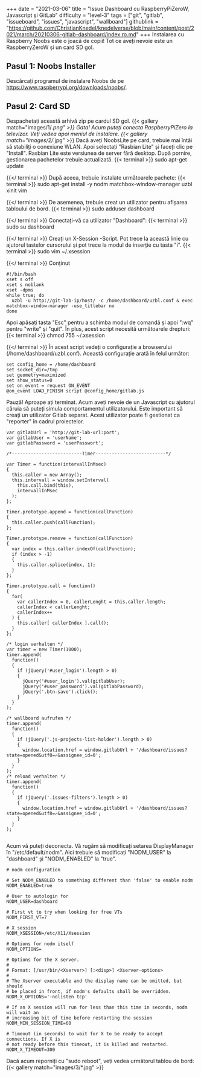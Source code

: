+++
date = "2021-03-06"
title = "Issue Dashboard cu RaspberryPiZeroW, Javascript și GitLab"
difficulty = "level-3"
tags = ["git", "gitlab", "issueboard", "issues", "javascript", "wallboard"]
githublink = "https://github.com/ChristianKnedel/knedelverse/blob/main/content/post/2021/march/20210306-gitlab-dashboard/index.ro.md"
+++
Instalarea cu Raspberry Noobs este o joacă de copii! Tot ce aveți nevoie este un RaspberryZeroW și un card SD gol.
## Pasul 1: Noobs Installer
Descărcați programul de instalare Noobs de pe https://www.raspberrypi.org/downloads/noobs/.
## Pasul 2: Card SD
Despachetați această arhivă zip pe cardul SD gol.
{{< gallery match="images/1/*.png" >}}
Gata! Acum puteți conecta RaspberryPiZero la televizor. Veți vedea apoi meniul de instalare.
{{< gallery match="images/2/*.jpg" >}}
Dacă aveți NoobsLite pe card, trebuie mai întâi să stabiliți o conexiune WLAN. Apoi selectați "Rasbian Lite" și faceți clic pe "Install". Rasbian Lite este versiunea de server fără desktop. După pornire, gestionarea pachetelor trebuie actualizată.
{{< terminal >}}
sudo apt-get update

{{</ terminal >}}
După aceea, trebuie instalate următoarele pachete:
{{< terminal >}}
sudo apt-get install -y nodm matchbox-window-manager uzbl xinit vim

{{</ terminal >}}
De asemenea, trebuie creat un utilizator pentru afișarea tabloului de bord.
{{< terminal >}}
sudo adduser dashboard

{{</ terminal >}}
Conectați-vă ca utilizator "Dashboard":
{{< terminal >}}
sudo su dashboard

{{</ terminal >}}
Creați un X-Session -Script. Pot trece la această linie cu ajutorul tastelor cursorului și pot trece la modul de inserție cu tasta "i".
{{< terminal >}}
sudo vim ~/.xsession

{{</ terminal >}}
Conținut
```
#!/bin/bash 
xset s off 
xset s noblank 
xset -dpms 
while true; do 
  uzbl -u http://git-lab-ip/host/ -c /home/dashboard/uzbl.conf & exec matchbox-window-manager -use_titlebar no
done

```
Apoi apăsați tasta "Esc" pentru a schimba modul de comandă și apoi ":wq" pentru "write" și "quit". În plus, acest script necesită următoarele drepturi:
{{< terminal >}}
chmod 755 ~/.xsession

{{</ terminal >}}
În acest script vedeți o configurație a browserului (/home/dashboard/uzbl.conf). Această configurație arată în felul următor:
```
set config_home = /home/dashboard 
set socket_dir=/tmp 
set geometry=maximized 
set show_status=0 
set on_event = request ON_EVENT 
@on_event LOAD_FINISH script @config_home/gitlab.js

```
Pauză! Aproape ați terminat. Acum aveți nevoie de un Javascript cu ajutorul căruia să puteți simula comportamentul utilizatorului. Este important să creați un utilizator Gitlab separat. Acest utilizator poate fi gestionat ca "reporter" în cadrul proiectelor.
```
var gitlabUrl = 'http://git-lab-url:port';
var gitlabUser = 'userName';
var gitlabPassword = 'userPasswort';

/*--------------------------Timer--------------------------*/

var Timer = function(intervallInMsec)
{
  this.caller = new Array();
  this.intervall = window.setInterval(
    this.call.bind(this),
    intervallInMsec
  );
};

Timer.prototype.append = function(callFunction)
{
  this.caller.push(callFunction);
};

Timer.prototype.remove = function(callFunction)
{
  var index = this.caller.indexOf(callFunction);
  if (index > -1) 
  {
    this.caller.splice(index, 1);
  }
};

Timer.prototype.call = function()
{
  for(
    var callerIndex = 0, callerLenght = this.caller.length;
    callerIndex < callerLenght;
    callerIndex++
  ) {
    this.caller[ callerIndex ].call();
  }
};

/* login verhalten */
var timer = new Timer(1000);
timer.append(
  function()
  {
    if (jQuery('#user_login').length > 0)
    {
      jQuery('#user_login').val(gitlabUser);
      jQuery('#user_password').val(gitlabPassword);
      jQuery('.btn-save').click();
    }
  }
);

/* wallboard aufrufen */
timer.append(
  function()
  {
    if (jQuery('.js-projects-list-holder').length > 0)
    {
      window.location.href = window.gitlabUrl + '/dashboard/issues?state=opened&utf8=✓&assignee_id=0';
    }
  }
);
/* reload verhalten */
timer.append(
  function()
  {
    if (jQuery('.issues-filters').length > 0)
    {
      window.location.href = window.gitlabUrl + '/dashboard/issues?state=opened&utf8=✓&assignee_id=0';
    }
  }
);


```
Acum vă puteți deconecta. Vă rugăm să modificați setarea DisplayManager în "/etc/default/nodm". Aici trebuie să modificați "NODM_USER" la "dashboard" și "NODM_ENABLED" la "true".
```
# nodm configuration

# Set NODM_ENABLED to something different than 'false' to enable nodm
NODM_ENABLED=true

# User to autologin for
NODM_USER=dashboard

# First vt to try when looking for free VTs
NODM_FIRST_VT=7

# X session
NODM_XSESSION=/etc/X11/Xsession

# Options for nodm itself
NODM_OPTIONS=

# Options for the X server.
#
# Format: [/usr/bin/<Xserver>] [:<disp>] <Xserver-options>
#
# The Xserver executable and the display name can be omitted, but should
# be placed in front, if nodm's defaults shall be overridden.
NODM_X_OPTIONS='-nolisten tcp'

# If an X session will run for less than this time in seconds, nodm will wait an
# increasing bit of time before restarting the session
NODM_MIN_SESSION_TIME=60

# Timeout (in seconds) to wait for X to be ready to accept connections. If X is
# not ready before this timeout, it is killed and restarted.
NODM_X_TIMEOUT=300

```
Dacă acum reporniți cu "sudo reboot", veți vedea următorul tablou de bord:
{{< gallery match="images/3/*.jpg" >}}
